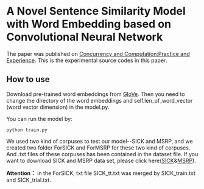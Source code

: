 # A Novel Sentence Similarity Model with Word Embedding based on Convolutional Neural Network
The paper was published on [Concurrency and Computation:Practice and Experience](http://onlinelibrary.wiley.com/doi/10.1002/cpe.4415/full).
This is the experimental source codes in this paper.
## How to use
Download pre-trained word embeddings from [GloVe](https://nlp.stanford.edu/projects/glove/).
Then you need to change the directory of the word embeddings and self.len_of_word_vector (word vector dimension) in the model.py. 

You can run the model by:
```
python train.py
```

We used two kind of corpuses to test our model--SICK and MSRP, and we created two folder ForSICK and ForMSRP for these two kind of corpuses. And .txt files of these corpuses has been contained in the dataset file.
If you want to download SICK and MSRP data set, please click here([SICK](http://alt.qcri.org/semeval2014/task1/index.php?id=data-and-tools)&[MSRP](https://research.microsoft.com/en-us/downloads/607d14d9-20cd-47e3-85bc-a2f65cd28042/)).

**Attention：** in the ForSICK, txt file SICK_tt.txt was merged by SICK_train.txt and SICK_trial.txt.
